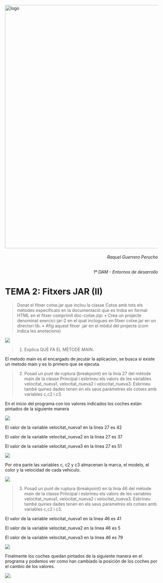 <img src=https://portal.edu.gva.es/iesmarcoszaragoza/wp-content/uploads/sites/256/2021/04/cabecera-k-fondocolores2-nologos-cdc.png alt="logo" width="800"/>

<h6 style="text-align: right"> <em> Raquel Guerrero Perucho </em> </h6> 
<h6 style="text-align: right"> <em> 1º DAM - Entornos de desarrollo </em> </h6> 

# TEMA 2: Fitxers JAR (II)
 >Donat el fitxer cotxe.jar que inclou la classe Cotxe amb tots els mètodes especificats en la
documentació que es troba en format HTML en el fitxer comprimit doc-cotxe.zip:
• Crea un projecte denominat exercici-jar-2 en el qual inclogues en fitxer cotxe.jar en un directori lib.
• Afig aquest fitxer .jar en el mòdul del projecte (com indica les anotacions)


![](file:./imagen0.png)

>1. Explica QUÈ FA EL MÈTODE MAIN.

El metodo main es el encargado de jecutar la aplicacion, se busca si existe un metodo main y es lo primero que se ejecuta.

>2. Posad un punt de ruptura (breakpoint) en la línia 27 del mètode main de la classe Principal i esbrineu els valors de les variables velocitat_nueva1, velocitat_nueva2 i velocitat_nueva3.
Esbrineu també quines dades tenen en els seus paràmetres els cotxes amb variables c,c2 i c3.

En el inicio del programa con los valores indicados los coches están pintados de la siguiente manera

![](file:./imagencocheinicio.png)

El valor de la variable velocitat_nueva1 en la linea 27 es 42

El valor de la variable velocitat_nueva2 en la linea 27 es 37

El valor de la variable velocitat_nueva3 en la linea 27 es 51

![](file:./imagen1.png)

Por otra parte las variables c, c2 y c3 almacenan la marca, el modelo, el color y la velocidad de cada vehiculo.

![](file:./imagen%204.png)


>3. Posad un punt de ruptura (breakpoint) en la línia 46 del mètode main de la classe Principal i esbrineu els valors de les variables velocitat_nueva1, velocitat_nueva2 i velocitat_nueva3.
Esbrineu també quines dades tenen en els seus paràmetres els cotxes amb variables c,c2 i c3.

El valor de la variable velocitat_nueva1 en la linea 46 es 41

El valor de la variable velocitat_nueva2 en la linea 46 es 5

El valor de la variable velocitat_nueva3 en la linea 46 es 79

![](file:./imagen2.png)

Finalmente los coches quedan pintados de la siguiente manera en el programa y podemos ver como han cambiado la posición de los coches por el cambio de los valores.

![](file:./imagenfinal.png):


